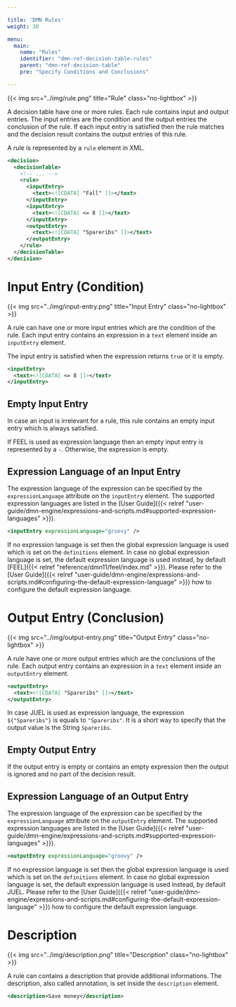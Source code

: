 ```yaml
---

title: 'DMN Rules'
weight: 30

menu:
  main:
    name: "Rules"
    identifier: "dmn-ref-decision-table-rules"
    parent: "dmn-ref-decision-table"
    pre: "Specify Conditions and Conclusions"

---
```


{{< img src="../img/rule.png" title="Rule" class="no-lightbox" >}}

A decision table have one or more rules. Each rule contains input and output entries. The input entries are the condition and the output entries the conclusion of the rule. If each input entry is satisfied then the rule matches and the decision result contains the output entries of this rule.

A rule is represented by a `rule` element in XML.

```xml
<decision>
  <decisionTable>
    <!-- ... -->
    <rule>
      <inputEntry>
        <text><![CDATA[ "Fall" ]]></text>
      </inputEntry>
      <inputEntry>
        <text><![CDATA[ <= 8 ]]></text>
      </inputEntry>
      <outputEntry>
        <text><![CDATA[ "Spareribs" ]]></text>
      </outputEntry>
    </rule>
  </decisionTable>
</decision>
```

# Input Entry (Condition)

{{< img src="../img/input-entry.png" title="Input Entry" class="no-lightbox" >}}

A rule can have one or more input entries which are the condition of the rule. Each input entry contains an expression in a `text` element inside an `inputEntry` element.

The input entry is satisfied when the expression returns `true` or it is empty.

```xml
<inputEntry>
  <text><![CDATA[ <= 8 ]]></text>
</inputEntry>
```

## Empty Input Entry

In case an input is irrelevant for a rule, this rule contains an empty input entry which is always satisfied.

If FEEL is used as expression language then an empty input entry is represented by a `-`. Otherwise, the expression is empty.

## Expression Language of an Input Entry

The expression language of the expression can be specified by the `expressionLanguage` attribute on the `inputEntry` element. The supported expression languages are listed in the [User Guide]({{< relref "user-guide/dmn-engine/expressions-and-scripts.md#supported-expression-languages" >}}).

```xml
<inputEntry expressionLanguage="groovy" />
```

If no expression language is set then the global expression language is used which is set on the `definitions` element. In case no global expression language is set, the default expression language is used instead, by default [FEEL]({{< relref "reference/dmn11/feel/index.md" >}}). Please refer to the [User Guide]({{< relref "user-guide/dmn-engine/expressions-and-scripts.md#configuring-the-default-expression-language" >}}) how to configure the default expression language.

# Output Entry (Conclusion)

{{< img src="../img/output-entry.png" title="Output Entry" class="no-lightbox" >}}

A rule have one or more output entries which are the conclusions of the rule. Each output entry contains an expression in a `text` element inside an `outputEntry` element.

```xml
<outputEntry>
  <text><![CDATA[ "Spareribs" ]]></text>
</outputEntry>
```

In case JUEL is used as expression language, the expression `${"Spareribs"}` is equals to `"Spareribs"`. It is a short way to specify that the output value is the String `Spareribs`.

## Empty Output Entry

If the output entry is empty or contains an empty expression then the output is ignored and no part of the decision result.

## Expression Language of an Output Entry

The expression language of the expression can be specified by the `expressionLanguage` attribute on the `outputEntry` element. The supported expression languages are listed in the [User Guide]({{< relref "user-guide/dmn-engine/expressions-and-scripts.md#supported-expression-languages" >}}).

```xml
<outputEntry expressionLanguage="groovy" />
```

If no expression language is set then the global expression language is used which is set on the `definitions` element. In case no global expression language is set, the default expression language is used instead, by default JUEL. Please refer to the [User Guide]({{< relref "user-guide/dmn-engine/expressions-and-scripts.md#configuring-the-default-expression-language" >}}) how to configure the default expression language.

# Description

{{< img src="../img/description.png" title="Description" class="no-lightbox" >}}

A rule can contains a description that provide additional informations. The description, also called annotation, is set inside the `description` element.

```xml
<description>Save money</description>
```
